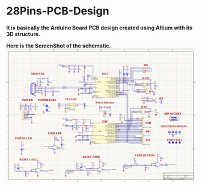# 28Pins-PCB-Design
**It is basically the Arduino Board PCB design created using Altium with its 3D structure.**

**Here is the ScreenShot of the schematic.**
![Alt Text](https://github.com/NARAYAN1201/28Pins-PCB-Design/blob/main/Annotation%202020-12-20%20175312.png)
